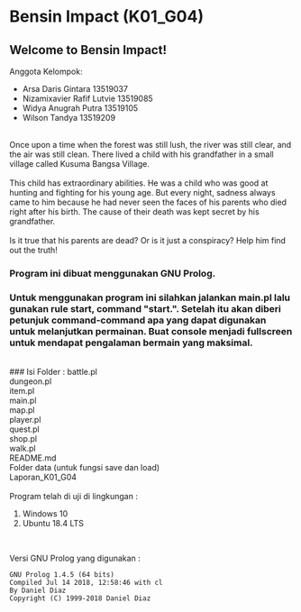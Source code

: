 # Bensin Impact (K01_G04)

## Welcome to Bensin Impact!
Anggota Kelompok: 
<ul>
  <li> Arsa Daris Gintara           13519037 </li>
  <li> Nizamixavier Rafif Lutvie    13519085 </li>
  <li> Widya Anugrah Putra          13519105 </li>
  <li> Wilson Tandya                13519209 </li>
</ul>
<br />
Once upon a time when the forest was still lush, the river was still clear, and the air was still clean. 
There lived a child with his grandfather in a small village called Kusuma Bangsa Village. <br /><br />
This child has extraordinary abilities. He was a child who was good at hunting and fighting for his young age.
But every night, sadness always came to him because he had never seen the faces of his parents who died right after his birth.
The cause of their death was kept secret by his grandfather.
<br /><br />
Is it true that his parents are dead? Or is it just a conspiracy? Help him find out the truth!


### Program ini dibuat menggunakan GNU Prolog.
### Untuk menggunakan program ini silahkan jalankan main.pl lalu gunakan rule start, command "start.". Setelah itu akan diberi petunjuk command-command apa yang dapat digunakan untuk melanjutkan permainan. Buat console menjadi fullscreen untuk mendapat pengalaman bermain yang maksimal.
<br />
### Isi Folder :
battle.pl <br />
dungeon.pl <br />
item.pl <br />
main.pl <br />
map.pl <br />
player.pl <br />
quest.pl <br />
shop.pl <br />
walk.pl <br />
README.md <br />
Folder data (untuk fungsi save dan load) <br />
Laporan_K01_G04 <br />
<br />
Program telah di uji di lingkungan :
<ol>
  <li> Windows 10 </li>
  <li> Ubuntu 18.4 LTS </li>
</ol>
<br />

Versi GNU Prolog yang digunakan :
```
GNU Prolog 1.4.5 (64 bits)
Compiled Jul 14 2018, 12:58:46 with cl
By Daniel Diaz
Copyright (C) 1999-2018 Daniel Diaz
```
